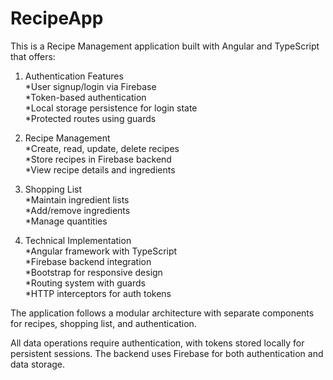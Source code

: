 # RecipeApp 

This is a Recipe Management application built with Angular and TypeScript that offers:<br/>

1. Authentication Features<br/>
*User signup/login via Firebase<br/>
*Token-based authentication<br/>
*Local storage persistence for login state<br/>
*Protected routes using guards<br/>

2. Recipe Management<br/>
*Create, read, update, delete recipes<br/>
*Store recipes in Firebase backend<br/>
*View recipe details and ingredients<br/>

3. Shopping List<br/>
*Maintain ingredient lists<br/>
*Add/remove ingredients<br/>
*Manage quantities<br/>

4. Technical Implementation<br/>
*Angular framework with TypeScript<br/>
*Firebase backend integration<br/>
*Bootstrap for responsive design<br/>
*Routing system with guards<br/>
*HTTP interceptors for auth tokens<br/>

The application follows a modular architecture with separate components for recipes, shopping list, and authentication.

All data operations require authentication, with tokens stored locally for persistent sessions. The backend uses Firebase for both authentication and data storage.
